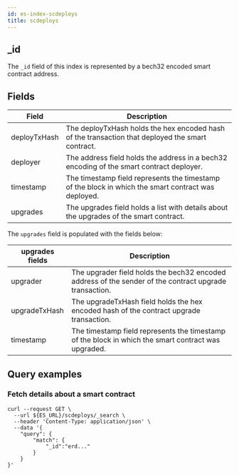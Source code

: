 ```yaml
---
id: es-index-scdeploys
title: scdeploys
---
```


[comment]: # (mx-context-auto)

## _id

The `_id` field of this index is represented by a bech32 encoded smart contract address.

[comment]: # (mx-context-auto)

## Fields

| Field         | Description                                                                                         |
|---------------|-----------------------------------------------------------------------------------------------------|
| deployTxHash  | The deployTxHash holds the hex encoded hash of the transaction that deployed the smart contract.    |
| deployer      | The address field holds the address in a bech32 encoding of the smart contract deployer.            |
| timestamp     | The timestamp field represents the timestamp of the block in which the smart contract was deployed. |
| upgrades      | The upgrades field holds a list with details about the upgrades of the smart contract.              |

The `upgrades` field is populated with the fields below:

| upgrades fields | Description                                                                                            |
|-----------------|--------------------------------------------------------------------------------------------------------|
| upgrader        | The upgrader field holds the bech32 encoded address of the sender of the contract upgrade transaction. |
| upgradeTxHash   | The upgradeTxHash field holds the hex encoded hash of the contract upgrade transaction.                |
| timestamp       | The timestamp field represents the timestamp of the block in which the smart contract was upgraded.    |

[comment]: # (mx-context-auto)

## Query examples

[comment]: # (mx-context-auto)

### Fetch details about a smart contract

```
curl --request GET \
  --url ${ES_URL}/scdeploys/_search \
  --header 'Content-Type: application/json' \
  --data '{
	"query": {
		"match": {
			"_id":"erd..."
		}
	}
}'
```
